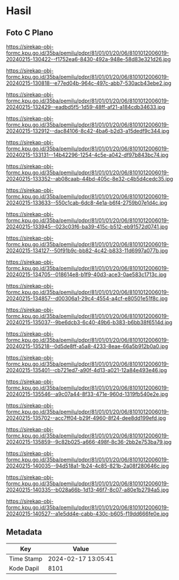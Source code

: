 # Hasil

## Foto C Plano

https://sirekap-obj-formc.kpu.go.id/35ba/pemilu/pdpr/81/01/01/20/06/8101012006019-20240215-130422--f1752ea6-8430-492a-948e-58d83e321d26.jpg

https://sirekap-obj-formc.kpu.go.id/35ba/pemilu/pdpr/81/01/01/20/06/8101012006019-20240215-130818--e77ed04b-964c-497c-abb7-530acb43ebe2.jpg

https://sirekap-obj-formc.kpu.go.id/35ba/pemilu/pdpr/81/01/01/20/06/8101012006019-20240215-132429--eadbd5f5-1d59-48ff-af21-a184cdb34633.jpg

https://sirekap-obj-formc.kpu.go.id/35ba/pemilu/pdpr/81/01/01/20/06/8101012006019-20240215-132912--dac84106-8c42-4ba6-b2d3-a15dedf9c344.jpg

https://sirekap-obj-formc.kpu.go.id/35ba/pemilu/pdpr/81/01/01/20/06/8101012006019-20240215-133131--14b42296-1254-4c5e-a042-df97b843bc74.jpg

https://sirekap-obj-formc.kpu.go.id/35ba/pemilu/pdpr/81/01/01/20/06/8101012006019-20240215-133352--ab08caab-44bd-405c-8e32-c4b5d4cedc35.jpg

https://sirekap-obj-formc.kpu.go.id/35ba/pemilu/pdpr/81/01/01/20/06/8101012006019-20240215-133633--550c1cab-6dc8-4e1a-b6f4-2759b07e1d4c.jpg

https://sirekap-obj-formc.kpu.go.id/35ba/pemilu/pdpr/81/01/01/20/06/8101012006019-20240215-133945--023c03f6-ba39-415c-b512-eb91572d0741.jpg

https://sirekap-obj-formc.kpu.go.id/35ba/pemilu/pdpr/81/01/01/20/06/8101012006019-20240215-134127--50f91b9c-bb82-4c42-b833-11d6997a077b.jpg

https://sirekap-obj-formc.kpu.go.id/35ba/pemilu/pdpr/81/01/01/20/06/8101012006019-20240215-134705--018614e8-b1f9-40d3-ace3-0ae583c1713c.jpg

https://sirekap-obj-formc.kpu.go.id/35ba/pemilu/pdpr/81/01/01/20/06/8101012006019-20240215-134857--d00306a1-29c4-4554-a4cf-e80501e51f8c.jpg

https://sirekap-obj-formc.kpu.go.id/35ba/pemilu/pdpr/81/01/01/20/06/8101012006019-20240215-135037--9be6dcb3-6c40-49b6-b383-b6bb38f6514d.jpg

https://sirekap-obj-formc.kpu.go.id/35ba/pemilu/pdpr/81/01/01/20/06/8101012006019-20240215-135218--0d5de8ff-a5a8-4233-8eae-66a5b912b0a0.jpg

https://sirekap-obj-formc.kpu.go.id/35ba/pemilu/pdpr/81/01/01/20/06/8101012006019-20240215-135401--cb721ed7-a90f-4d13-a021-12a84e493e46.jpg

https://sirekap-obj-formc.kpu.go.id/35ba/pemilu/pdpr/81/01/01/20/06/8101012006019-20240215-135546--a9c07a44-8f33-471e-960d-1319fb540e2e.jpg

https://sirekap-obj-formc.kpu.go.id/35ba/pemilu/pdpr/81/01/01/20/06/8101012006019-20240215-135702--acc7ff04-b29f-4960-8f24-dee8dd199efd.jpg

https://sirekap-obj-formc.kpu.go.id/35ba/pemilu/pdpr/81/01/01/20/06/8101012006019-20240215-135859--9c82b025-a666-498f-8c36-2bb2e753ba79.jpg

https://sirekap-obj-formc.kpu.go.id/35ba/pemilu/pdpr/81/01/01/20/06/8101012006019-20240215-140035--94d518a1-1b24-4c85-821b-2a08f280646c.jpg

https://sirekap-obj-formc.kpu.go.id/35ba/pemilu/pdpr/81/01/01/20/06/8101012006019-20240215-140335--b028a66b-1d13-46f7-8c07-a80e1b2794a5.jpg

https://sirekap-obj-formc.kpu.go.id/35ba/pemilu/pdpr/81/01/01/20/06/8101012006019-20240215-140527--a1e5dd4e-cabb-430c-b605-f19dd666fe0e.jpg


## Metadata

| Key        | Value               |
| ---------- | ------------------- |
| Time Stamp | 2024-02-17 13:05:41 |
| Kode Dapil | 8101                |



